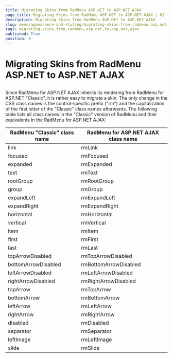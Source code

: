 ```yaml
---
title: Migrating Skins from RadMenu ASP.NET to ASP.NET AJAX
page_title: Migrating Skins from RadMenu ASP.NET to ASP.NET AJAX | UI for ASP.NET AJAX Documentation
description: Migrating Skins from RadMenu ASP.NET to ASP.NET AJAX
slug: menu/appearance-and-styling/migrating-skins-from-radmenu-asp.net-to-asp.net-ajax
tags: migrating,skins,from,radmenu,asp.net,to,asp.net,ajax
published: True
position: 0
---
```


# Migrating Skins from RadMenu ASP.NET to ASP.NET AJAX





## 

Since RadMenu for ASP.NET AJAX inherits its rendering from RadMenu for ASP.NET "Classic", it is rather easy to migrate a skin. The only change in the CSS class names is the control-specific prefix ("rm") and the capitalization of the first letter of the "Classic" class names afterwards. The following table lists all class names in the "Classic" version of RadMenu and their equivalents in the RadMenu for ASP.NET AJAX:




| RadMenu "Classic" class name | RadMenu for ASP.NET AJAX class name |
| ------ | ------ |
|link|rmLink|
|focused|rmFocused|
|expanded|rmExpanded|
|text|rmText|
|rootGroup|rmRootGroup|
|group|rmGroup|
|expandLeft|rmExpandLeft|
|expandRight|rmExpandRight|
|horizontal|rmHorizontal|
|vertical|rmVertical|
|item|rmItem|
|first|rmFirst|
|last|rmLast|
|topArrowDisabled|rmTopArrowDisabled|
|bottomArrowDisabled|rmBottomArrowDisabled|
|leftArrowDisabled|rmLeftArrowDisabled|
|rightArrowDisabled|rmRightArrowDisabled|
|topArrow|rmTopArrow|
|bottomArrow|rmBottomArrow|
|leftArrow|rmLeftArrow|
|rightArrow|rmRightArrow|
|disabled|rmDisabled|
|separator|rmSeparator|
|leftImage|rmLeftImage|
|slide|rmSlide|
